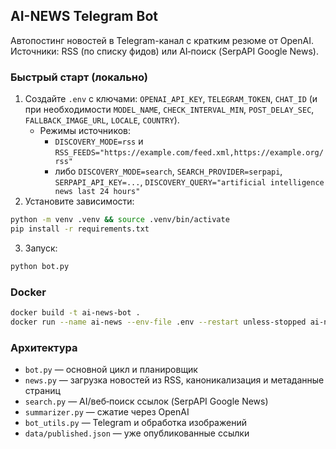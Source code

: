 ## AI-NEWS Telegram Bot

Автопостинг новостей в Telegram-канал с кратким резюме от OpenAI. Источники: RSS (по списку фидов) или AI‑поиск (SerpAPI Google News).

### Быстрый старт (локально)
1. Создайте `.env` c ключами: `OPENAI_API_KEY`, `TELEGRAM_TOKEN`, `CHAT_ID` (и при необходимости `MODEL_NAME`, `CHECK_INTERVAL_MIN`, `POST_DELAY_SEC`, `FALLBACK_IMAGE_URL`, `LOCALE`, `COUNTRY`).
   - Режимы источников:
     - `DISCOVERY_MODE=rss` и `RSS_FEEDS="https://example.com/feed.xml,https://example.org/rss"`
     - либо `DISCOVERY_MODE=search`, `SEARCH_PROVIDER=serpapi`, `SERPAPI_API_KEY=...`, `DISCOVERY_QUERY="artificial intelligence news last 24 hours"`
2. Установите зависимости:
```bash
python -m venv .venv && source .venv/bin/activate
pip install -r requirements.txt
```
3. Запуск:
```bash
python bot.py
```

### Docker
```bash
docker build -t ai-news-bot .
docker run --name ai-news --env-file .env --restart unless-stopped ai-news-bot
```

### Архитектура
- `bot.py` — основной цикл и планировщик
- `news.py` — загрузка новостей из RSS, каноникализация и метаданные страниц
- `search.py` — AI/веб‑поиск ссылок (SerpAPI Google News)
- `summarizer.py` — сжатие через OpenAI
- `bot_utils.py` — Telegram и обработка изображений
- `data/published.json` — уже опубликованные ссылки
